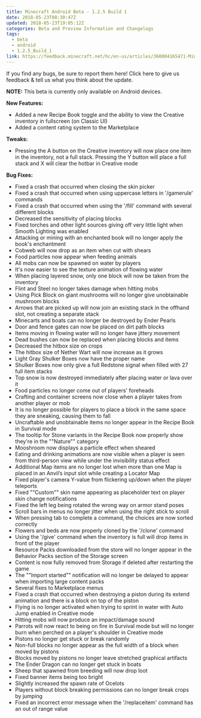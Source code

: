 ```yaml
---
title: Minecraft Android Beta - 1.2.5 Build 1
date: 2018-05-23T08:30:47Z
updated: 2018-05-23T19:05:12Z
categories: Beta and Preview Information and Changelogs
tags:
  - beta
  - android
  - 1.2.5_Build_1
link: https://feedback.minecraft.net/hc/en-us/articles/360004165471-Minecraft-Android-Beta-1-2-5-Build-1
---
```


If you find any bugs, be sure to report them here! Click here to give us feedback & tell us what you think about the update.

**NOTE:** This beta is currently only available on Android devices.

**New Features:**

- Added a new Recipe Book toggle and the ability to view the Creative inventory in fullscreen (on Classic UI)
- Added a content rating system to the Marketplace

  
**Tweaks:**

- Pressing the A button on the Creative inventory will now place one item in the inventory, not a full stack. Pressing the Y button will place a full stack and X will clear the hotbar in Creative mode

  
**Bug Fixes:**

- Fixed a crash that occurred when closing the skin picker
- Fixed a crash that occurred when using uppercase letters in '/gamerule' commands
- Fixed a crash that occurred when using the '/fill' command with several different blocks
- Decreased the sensitivity of placing blocks
- Fixed torches and other light sources giving off very little light when Smooth Lighting was enabled
- Attacking or mining with an enchanted book will no longer apply the book's enchantment
- Cobweb will now drop as an item when cut with shears
- Food particles now appear when feeding animals
- All mobs can now be spawned on water by players
- It's now easier to see the texture animation of flowing water
- When placing layered snow, only one block will now be taken from the inventory
- Flint and Steel no longer takes damage when hitting mobs
- Using Pick Block on giant mushrooms will no longer give unobtainable mushroom blocks
- Arrows that are picked up will now join an existing stack in the offhand slot, not creating a separate stack
- Minecarts and boats can no longer be destroyed by Ender Pearls
- Door and fence gates can now be placed on dirt path blocks
- Items moving in flowing water will no longer have jittery movement
- Dead bushes can now be replaced when placing blocks and items
- Decreased the hitbox size on crops
- The hitbox size of Nether Wart will now increase as it grows
- Light Gray Shulker Boxes now have the proper name
- Shulker Boxes now only give a full Redstone signal when filled with 27 full item stacks
- Top snow is now destroyed immediately after placing water or lava over it
- Food particles no longer come out of players' foreheads
- Crafting and container screens now close when a player takes from another player or mob
- It is no longer possible for players to place a block in the same space they are sneaking, causing them to fall
- Uncraftable and unobtainable items no longer appear in the Recipe Book in Survival mode
- The tooltip for Stone variants in the Recipe Book now properly show they're in the ""Nature"" category
- Mooshroom now displays a particle effect when sheared
- Eating and drinking animations are now visible when a player is seen from third-person view while under the invisibility status effect
- Additional Map items are no longer lost when more than one Map is placed in an Anvil’s input slot while creating a Locator Map
- Fixed player's camera Y-value from flickering up/down when the player teleports
- Fixed ""Custom"" skin name appearing as placeholder text on player skin change notifications
- Fixed the left leg being rotated the wrong way on armor stand poses
- Scroll bars in menus no longer jitter when using the right stick to scroll
- When pressing tab to complete a command, the choices are now sorted correctly
- Flowers and beds are now properly cloned by the '/clone' command
- Using the '/give' command when the inventory is full will drop items in front of the player
- Resource Packs downloaded from the store will no longer appear in the Behavior Packs section of the Storage screen
- Content is now fully removed from Storage if deleted after restarting the game
- The ""Import started"" notification will no longer be delayed to appear when importing large content packs
- Several fixes to Marketplace menus
- Fixed a crash that occurred when destroying a piston during its extend animation and there is a block on top of the piston
- Flying is no longer activated when trying to sprint in water with Auto Jump enabled in Creative mode
- Hitting mobs will now produce an impact/damage sound
- Parrots will now react to being on fire in Survival mode but will no longer burn when perched on a player's shoulder in Creative mode
- Pistons no longer get stuck or break randomly
- Non-full blocks no longer appear as the full width of a block when moved by pistons
- Blocks moved by pistons no longer leave stretched graphical artifacts
- The Ender Dragon can no longer get stuck in boats
- Sheep that spawned from breeding will now drop loot
- Fixed banner items being too bright
- Slightly increased the spawn rate of Ocelots
- Players without block breaking permissions can no longer break crops by jumping
- Fixed an incorrect error message when the '/replaceitem' command has an out of range value
